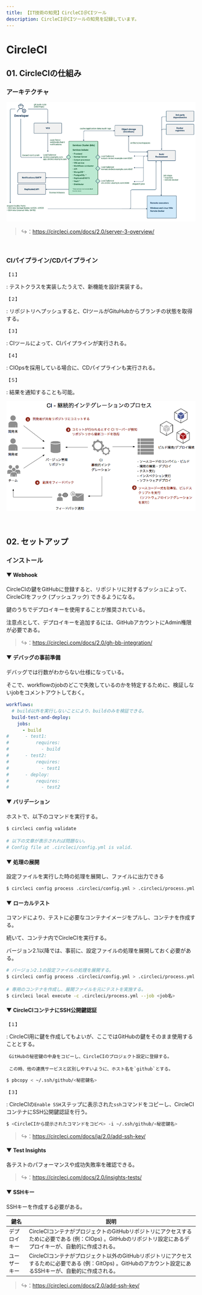 ```yaml
---
title: 【IT技術の知見】CircleCI＠CIツール
description: CircleCI＠CIツールの知見を記録しています。
---
```


# CircleCI

## 01. CircleCIの仕組み

### アーキテクチャ

![circleci_architecture](https://raw.githubusercontent.com/hiroki-it/tech-notebook-images/master/images/circleci_architecture.png)

> ↪️：https://circleci.com/docs/2.0/server-3-overview/

<br>

### CIパイプライン/CDパイプライン

`【１】`

: テストクラスを実装したうえで、新機能を設計実装する。

`【２】`

: リポジトリへプッシュすると、CIツールがGituHubからブランチの状態を取得する。

`【３】`

: CIツールによって、CIパイプラインが実行される。

`【４】`

: CIOpsを採用している場合に、CDパイプラインも実行される。

`【５】`

: 結果を通知することも可能。

![継続的インテグレーション](https://raw.githubusercontent.com/hiroki-it/tech-notebook-images/master/images/継続的インテグレーション.png)

<br>

## 02. セットアップ

### インストール

#### ▼ Webhook

CircleCIの鍵をGitHubに登録すると、リポジトリに対するプッシュによって、CircleCIをフック (プッシュフック) できるようになる。

鍵のうちでデプロイキーを使用することが推奨されている。

注意点として、デプロイキーを追加するには、GitHubアカウントにAdmin権限が必要である。

> ↪️：https://circleci.com/docs/2.0/gh-bb-integration/

#### ▼ デバッグの事前準備

デバッグでは行数がわからない仕様になっている。

そこで、workflowのjobのどこで失敗しているのかを特定するために、検証しないjobをコメントアウトしておく。

```yaml
workflows:
  # build以外を実行しないことにより、buildのみを検証できる。
  build-test-and-deploy:
    jobs:
      - build
#      - test1:
#          requires:
#            - build
#      - test2:
#          requires:
#            - test1
#      - deploy:
#          requires:
#            - test2
```

#### ▼ バリデーション

ホストで、以下のコマンドを実行する。

```bash
$ circleci config validate

# 以下の文章が表示されれば問題ない。
# Config file at .circleci/config.yml is valid.
```

#### ▼ 処理の展開

設定ファイルを実行した時の処理を展開し、ファイルに出力できる

```bash
$ circleci config process .circleci/config.yml > .circleci/process.yml
```

#### ▼ ローカルテスト

コマンドにより、テストに必要なコンテナイメージをプルし、コンテナを作成する。

続いて、コンテナ内でCircleCIを実行する。

バージョン2.1以降では、事前に、設定ファイルの処理を展開しておく必要がある。

```bash
# バージョン2.1の設定ファイルの処理を展開する。
$ circleci config process .circleci/config.yml > .circleci/process.yml

# 専用のコンテナを作成し、展開ファイルを元にテストを実施する。
$ circleci local execute -c .circleci/process.yml --job <job名>
```

#### ▼ CircleCIコンテナにSSH公開鍵認証

`【１】`

: CircleCI用に鍵を作成してもよいが、ここではGitHubの鍵をそのまま使用することとする。

     GitHubの秘密鍵の中身をコピーし、CircleCIのプロジェクト設定に登録する。

     この時、他の連携サービスと区別しやすいように、ホスト名を`github`とする。

```bash
$ pbcopy < ~/.ssh/github/<秘密鍵名>
```

`【３】`

: CircleCIの`Enable SSH`ステップに表示された`ssh`コマンドをコピーし、CircleCIコンテナにSSH公開鍵認証を行う。

```bash
$ <CircleCIから提示されたコマンドをコピペ> -i ~/.ssh/github/<秘密鍵名>
```

> ↪️：https://circleci.com/docs/ja/2.0/add-ssh-key/

#### ▼ Test Insights

各テストのパフォーマンスや成功失敗率を確認できる。

> ↪️：https://circleci.com/docs/2.0/insights-tests/

#### ▼ SSHキー

SSHキーを作成する必要がある。

| 鍵名         | 説明                                                                                                                                                          |
| ------------ | ------------------------------------------------------------------------------------------------------------------------------------------------------------- |
| デプロイキー | CircleCIコンテナがプロジェクトのGitHubリポジトリにアクセスするために必要である (例：CIOps) 。GitHubのリポジトリ設定にあるデプロイキーが、自動的に作成される。 |
| ユーザーキー | CircleCIコンテナがプロジェクト以外のGitHubリポジトリにアクセスするために必要である (例：GitOps) 。GitHubのアカウント設定にあるSSHキーが、自動的に作成される。 |

> ↪️：https://circleci.com/docs/2.0/add-ssh-key/

<br>
